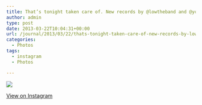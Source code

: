 ```yaml
---
title: That’s tonight taken care of. New records by @lowtheband and @yourfriendscas
author: admin
type: post
date: 2013-03-22T10:04:31+00:00
url: /journal/2013/03/22/thats-tonight-taken-care-of-new-records-by-lowtheband-and-yourfriendscas/
categories:
  - Photos
tags:
  - instagram
  - Photos

---
```

![][1]

<p class="view-instagram">
  <a href="http://instagram.com/p/XJ995eKlg9/">View on Instagram</a>
</p>

 [1]: http://lobban.org/wordpress//HLIC/28c1310f413827390b49f266125428a9.jpg